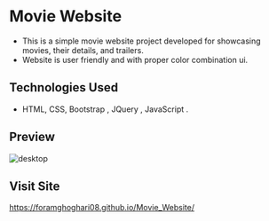 # Movie Website

- This is a simple movie website project developed for showcasing movies, their details, and trailers.
- Website is user friendly and with proper color combination ui.

## Technologies Used

-  HTML, CSS, Bootstrap , JQuery , JavaScript .

## Preview
![desktop](https://github.com/ForamGhoghari08/Movie_Website/assets/144684279/b41efdf5-28e5-49af-a1f3-b8d66628e865)

## Visit Site 
https://foramghoghari08.github.io/Movie_Website/
